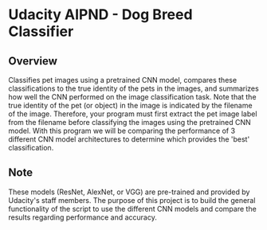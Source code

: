 # Udacity AIPND - Dog Breed Classifier

## Overview

Classifies pet images using a pretrained CNN model, compares these
classifications to the true identity of the pets in the images, and
summarizes how well the CNN performed on the image classification task.
Note that the true identity of the pet (or object) in the image is 
indicated by the filename of the image. Therefore, your program must
first extract the pet image label from the filename before
classifying the images using the pretrained CNN model. With this 
program we will be comparing the performance of 3 different CNN model
architectures to determine which provides the 'best' classification.


## Note

These models (ResNet, AlexNet, or VGG) are pre-trained and provided by
Udacity's staff members. The purpose of this project is to build the general
functionality of the script to use the different CNN models and compare the
results regarding performance and accuracy.